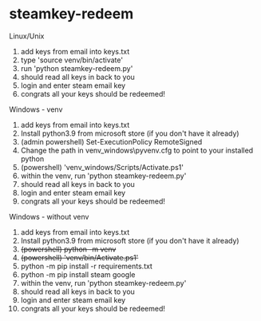 # steamkey-redeem

Linux/Unix

1. add keys from email into keys.txt    
2. type 'source venv/bin/activate'
3. run 'python steamkey-redeem.py'
4. should read all keys in back to you
5. login and enter steam email key
6. congrats all your keys should be redeemed!

Windows - venv
 
 1. add keys from email into keys.txt 
 2. Install python3.9 from microsoft store (if you don't have it already)
 3. (admin powershell)  Set-ExecutionPolicy RemoteSigned
 4. Change the path in venv_windows\pyvenv.cfg to point to your installed python
 5. (powershell) 'venv_windows/Scripts/Activate.ps1'
 6. within the venv, run 'python steamkey-redeem.py'
 7. should read all keys in back to you
 8. login and enter steam email key
 9. congrats all your keys should be redeemed!

Windows - without venv
 
 1. add keys from email into keys.txt 
 2. Install python3.9 from microsoft store (if you don't have it already)
 3. ~~(powershell) python -m venv~~
 4. ~~(powershell) 'venv/bin/Activate.ps1'~~
 5. python -m pip install -r requirements.txt
 6. python -m pip install steam google
 7. within the venv, run 'python steamkey-redeem.py'
 8. should read all keys in back to you
 9. login and enter steam email key
 10. congrats all your keys should be redeemed!